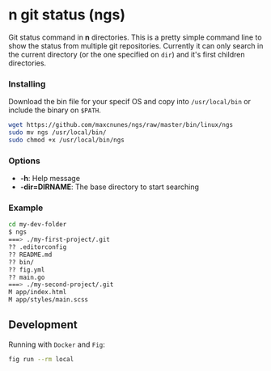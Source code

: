 # n git status (ngs)

Git status command in **n** directories. This is a pretty simple command line to show the status from multiple git repositories.
Currently it can only search in the current directory (or the one specified on `dir`) and it's first children directories.

### Installing

Download the bin file for your specif OS and copy into `/usr/local/bin` or include the binary on `$PATH`.

```bash
wget https://github.com/maxcnunes/ngs/raw/master/bin/linux/ngs
sudo mv ngs /usr/local/bin/
sudo chmod +x /usr/local/bin/ngs
```

### Options

- **-h**: Help message
- **-dir=DIRNAME**: The base directory to start searching

### Example

```bash
cd my-dev-folder
$ ngs
===> ./my-first-project/.git
?? .editorconfig
?? README.md
?? bin/
?? fig.yml
?? main.go
===> ./my-second-project/.git
M app/index.html
M app/styles/main.scss
```


## Development

Running with `Docker` and `Fig`:

```bash
fig run --rm local
```
